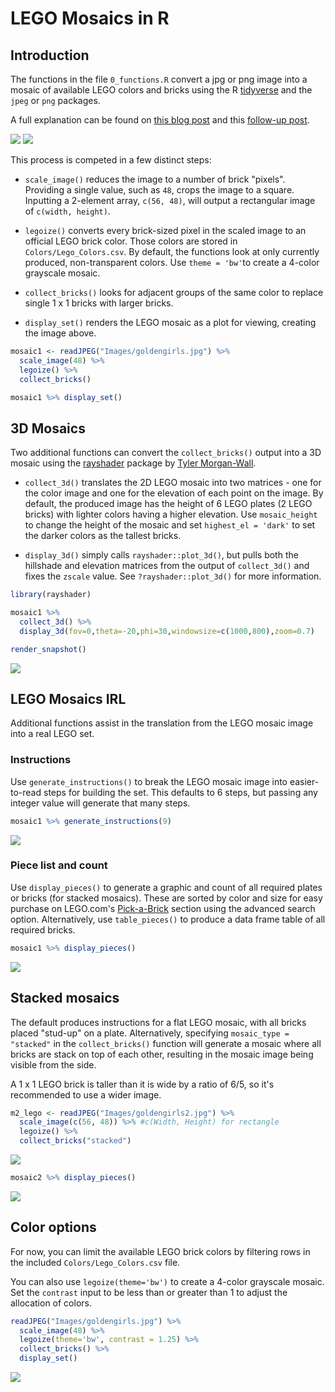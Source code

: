 LEGO Mosaics in R
================

Introduction
------------

The functions in the file `0_functions.R` convert a jpg or png image into a mosaic of available LEGO colors and bricks using the R [tidyverse](https://www.tidyverse.org/) and the `jpeg` or `png` packages.

A full explanation can be found on [this blog post](http://www.ryantimpe.com/2018/04/23/lego-mosaic1/) and this [follow-up post](http://www.ryantimpe.com/2018/05/07/lego-mosaic2/).

![](README_files/figure-markdown_github/m1_orig-1.png) ![](README_files/figure-markdown_github/m1_set-1.png)

This process is competed in a few distinct steps:

-   `scale_image()` reduces the image to a number of brick "pixels". Providing a single value, such as `48`, crops the image to a square. Inputting a 2-element array, `c(56, 48)`, will output a rectangular image of `c(width, height)`.

-   `legoize()` converts every brick-sized pixel in the scaled image to an official LEGO brick color. Those colors are stored in `Colors/Lego_Colors.csv`. By default, the functions look at only currently produced, non-transparent colors. Use `theme = 'bw'`to create a 4-color grayscale mosaic.

-   `collect_bricks()` looks for adjacent groups of the same color to replace single 1 x 1 bricks with larger bricks.

-   `display_set()` renders the LEGO mosaic as a plot for viewing, creating the image above.

``` r
mosaic1 <- readJPEG("Images/goldengirls.jpg") %>% 
  scale_image(48) %>%
  legoize() %>% 
  collect_bricks() 

mosaic1 %>% display_set()
```

3D Mosaics
----------

Two additional functions can convert the `collect_bricks()` output into a 3D mosaic using the [rayshader](https://github.com/tylermorganwall/rayshader) package by [Tyler Morgan-Wall](https://twitter.com/tylermorganwall).

-   `collect_3d()` translates the 2D LEGO mosaic into two matrices - one for the color image and one for the elevation of each point on the image. By default, the produced image has the height of 6 LEGO plates (2 LEGO bricks) with lighter colors having a higher elevation. Use `mosaic_height` to change the height of the mosaic and set `highest_el = 'dark'` to set the darker colors as the tallest bricks.

-   `display_3d()` simply calls `rayshader::plot_3d()`, but pulls both the hillshade and elevation matrices from the output of `collect_3d()` and fixes the `zscale` value. See `?rayshader::plot_3d()` for more information.

``` r
library(rayshader)

mosaic1 %>% 
  collect_3d() %>% 
  display_3d(fov=0,theta=-20,phi=30,windowsize=c(1000,800),zoom=0.7)

render_snapshot()
```

![](README_files/figure-markdown_github/m1_3d-1.png)

LEGO Mosaics IRL
----------------

Additional functions assist in the translation from the LEGO mosaic image into a real LEGO set.

### Instructions

Use `generate_instructions()` to break the LEGO mosaic image into easier-to-read steps for building the set. This defaults to 6 steps, but passing any integer value will generate that many steps.

``` r
mosaic1 %>% generate_instructions(9)
```

![](README_files/figure-markdown_github/m1_instructions-1.png)

### Piece list and count

Use `display_pieces()` to generate a graphic and count of all required plates or bricks (for stacked mosaics). These are sorted by color and size for easy purchase on LEGO.com's [Pick-a-Brick](https://shop.lego.com/en-US/Pick-a-Brick) section using the advanced search option. Alternatively, use `table_pieces()` to produce a data frame table of all required bricks.

``` r
mosaic1 %>% display_pieces()
```

![](README_files/figure-markdown_github/m1_pieces-1.png)

Stacked mosaics
---------------

The default produces instructions for a flat LEGO mosaic, with all bricks placed "stud-up" on a plate. Alternatively, specifying `mosaic_type = "stacked"` in the `collect_bricks()` function will generate a mosaic where all bricks are stack on top of each other, resulting in the mosaic image being visible from the side.

A 1 x 1 LEGO brick is taller than it is wide by a ratio of 6/5, so it's recommended to use a wider image.

``` r
m2_lego <- readJPEG("Images/goldengirls2.jpg") %>% 
  scale_image(c(56, 48)) %>% #c(Width, Height) for rectangle
  legoize() %>% 
  collect_bricks("stacked") 
```

![](README_files/figure-markdown_github/m2_set-1.png)

``` r
mosaic2 %>% display_pieces()
```

![](README_files/figure-markdown_github/m2_pieces-1.png)

Color options
-------------

For now, you can limit the available LEGO brick colors by filtering rows in the included `Colors/Lego_Colors.csv` file.

You can also use `legoize(theme='bw')` to create a 4-color grayscale mosaic. Set the `contrast` input to be less than or greater than 1 to adjust the allocation of colors.

``` r
readJPEG("Images/goldengirls.jpg") %>% 
  scale_image(48) %>%
  legoize(theme='bw', contrast = 1.25) %>% 
  collect_bricks() %>% 
  display_set()
```

![](README_files/figure-markdown_github/m1_bw-1.png)
